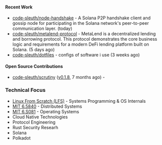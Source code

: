 

#### Recent Work

- [code-sleuth/node-handshake](https://github.com/code-sleuth/node-handshake) - A Solana P2P handshake client and gossip node for participating in the Solana network&#39;s peer-to-peer communication layer. (today)
- [code-sleuth/metalend-protocol](https://github.com/code-sleuth/metalend-protocol) - MetaLend is a decentralized lending and borrowing protocol. This protocol demonstrates the core business logic and requirements for a modern DeFi lending platform built on Solana. (5 days ago)
- [code-sleuth/dotfiles](https://github.com/code-sleuth/dotfiles) - configs of software i use (3 weeks ago)

#### Open Source Contributions

- [code-sleuth/scrutiny](https://github.com/code-sleuth/scrutiny) ([v0.1.8](https://github.com/code-sleuth/scrutiny/releases/tag/v0.1.8), 7 months ago) - 

### Technical Focus
- [Linux From Scratch (LFS)](https://www.linuxfromscratch.org/lfs/) - Systems Programming & OS Internals
- [MIT 6.5840](http://nil.csail.mit.edu/6.5840/2025/) - Distributed Systems
- [MIT 6.S081](https://pdos.csail.mit.edu/6.828/2025/) - Operating Systems
- Cloud Native Technologies
- Protocol Engineering
- Rust Security Researh
- Solana
- Polkadot



